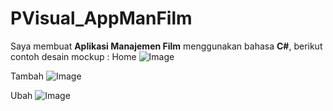 # PVisual_AppManFilm

Saya membuat **Aplikasi Manajemen Film** menggunakan bahasa **C#**, berikut contoh desain mockup :
Home
![Image](https://github.com/user-attachments/assets/bed2a8ba-7e31-4717-a09b-a8e90e129b65)

Tambah
![Image](https://github.com/user-attachments/assets/99b0ef89-c73b-430a-80d1-0e097592a08d)

Ubah
![Image](https://github.com/user-attachments/assets/8292acfc-f927-4e06-9482-d220af659ee4)
